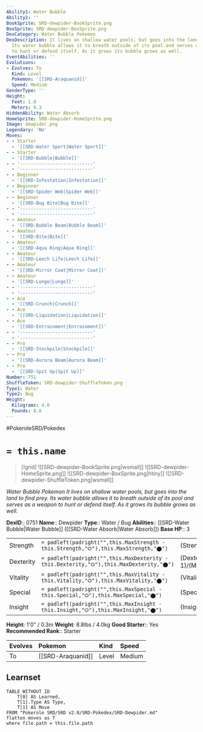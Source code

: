 ```yaml
---
Ability1: Water Bubble
Ability2: ''
BookSprite: SRD-dewpider-BookSprite.png
BoxSprite: SRD-dewpider-BoxSprite.png
DexCategory: Water Bubble Pokemon
DexDescription: It lives on shallow water pools, but goes into the land to find prey.
  Its water bubble allows it to breath outside of its pool and serves as a weapon
  to hunt or defend itself. As it grows its bubble grows as well.
EventAbilities: ''
Evolutions:
- Evolves: To
  Kind: Level
  Pokemon: '[[SRD-Araquanid]]'
  Speed: Medium
GenderType: ''
Height:
  Feet: 1.0
  Meters: 0.3
HiddenAbility: Water Absorb
HomeSprite: SRD-dewpider-HomeSprite.png
Image: dewpider.png
Legendary: 'No'
Moves:
- - Starter
  - '[[SRD-Water Sport|Water Sport]]'
- - Starter
  - '[[SRD-Bubble|Bubble]]'
- - '---------------------------'
  - '---------------------------'
- - Beginner
  - '[[SRD-Infestation|Infestation]]'
- - Beginner
  - '[[SRD-Spider Web|Spider Web]]'
- - Beginner
  - '[[SRD-Bug Bite|Bug Bite]]'
- - '---------------------------'
  - '---------------------------'
- - Amateur
  - '[[SRD-Bubble Beam|Bubble Beam]]'
- - Amateur
  - '[[SRD-Bite|Bite]]'
- - Amateur
  - '[[SRD-Aqua Ring|Aqua Ring]]'
- - Amateur
  - '[[SRD-Leech Life|Leech Life]]'
- - Amateur
  - '[[SRD-Mirror Coat|Mirror Coat]]'
- - Amateur
  - '[[SRD-Lunge|Lunge]]'
- - '---------------------------'
  - '---------------------------'
- - Ace
  - '[[SRD-Crunch|Crunch]]'
- - Ace
  - '[[SRD-Liquidation|Liquidation]]'
- - Ace
  - '[[SRD-Entrainment|Entrainment]]'
- - '---------------------------'
  - '---------------------------'
- - Pro
  - '[[SRD-Stockpile|Stockpile]]'
- - Pro
  - '[[SRD-Aurora Beam|Aurora Beam]]'
- - Pro
  - '[[SRD-Spit Up|Spit Up]]'
Number: 751
ShuffleToken: SRD-dewpider-ShuffleToken.png
Type1: Water
Type2: Bug
Weight:
  Kilograms: 4.0
  Pounds: 8.8
---
```


#PokeroleSRD/Pokedex

# `= this.name`

> [!grid]
> ![[SRD-dewpider-BookSprite.png|wsmall]]
> ![[SRD-dewpider-HomeSprite.png]]
> ![[SRD-dewpider-BoxSprite.png|htiny]]
> ![[SRD-dewpider-ShuffleToken.png|wsmall]]


*Water Bubble Pokemon*
*It lives on shallow water pools, but goes into the land to find prey. Its water bubble allows it to breath outside of its pool and serves as a weapon to hunt or defend itself. As it grows its bubble grows as well.*

**DexID**:: 0751
**Name**:: Dewpider
**Type**:: Water / Bug
**Abilities**:: [[SRD-Water Bubble|Water Bubble]] ([[SRD-Water Absorb|Water Absorb]])
**Base HP**:: 3

|           |                                                                                        |                                          |
| --------- | -------------------------------------------------------------------------------------- | ---------------------------------------- |
| Strength  | `= padleft(padright("",this.MaxStrength - this.Strength,"⭘"),this.MaxStrength,"⬤")`    | (Strength::1)/(MaxStrength::3)   |
| Dexterity | `= padleft(padright("",this.MaxDexterity - this.Dexterity,"⭘"),this.MaxDexterity,"⬤")` | (Dexterity:: 1)/(MaxDexterity::3) |
| Vitality  | `= padleft(padright("",this.MaxVitality - this.Vitality,"⭘"),this.MaxVitality,"⬤")`    | (Vitality::2)/(MaxVitality::4)   |
| Special   | `= padleft(padright("",this.MaxSpecial - this.Special,"⭘"),this.MaxSpecial,"⬤")`       | (Special::1)/(MaxSpecial::3)     |
| Insight   | `= padleft(padright("",this.MaxInsight - this.Insight,"⭘"),this.MaxInsight,"⬤")`       | (Insight::2)/(MaxInsight::5)     |

**Height**: 1'0" / 0.3m
**Weight**: 8.8lbs / 4.0kg
**Good Starter**:: Yes
**Recommended Rank**:: Starter

| Evolves   | Pokemon           | Kind   | Speed   |
|:----------|:------------------|:-------|:--------|
| To        | [[SRD-Araquanid]] | Level  | Medium  |

## Learnset

```dataview
TABLE WITHOUT ID
    T[0] AS Learned,
    T[1].Type AS Type,
    T[1] AS Move
FROM "Pokerole SRD/SRD v2.0/SRD-Pokedex/SRD-Dewpider.md"
flatten moves as T
where file.path = this.file.path
```
